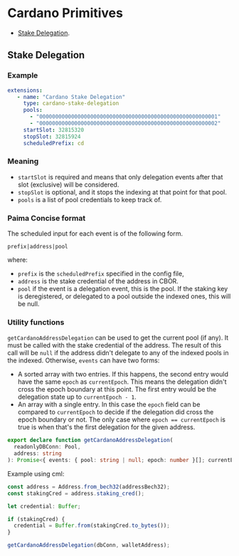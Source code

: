 # Cardano Primitives

- [Stake Delegation](#stake-delegation).

## Stake Delegation

### Example

```yaml
extensions:
   - name: "Cardano Stake Delegation"
     type: cardano-stake-delegation
     pools:
       - "00000000000000000000000000000000000000000000000000000001"
       - "00000000000000000000000000000000000000000000000000000002"
     startSlot: 32815320
     stopSlot: 32815924
     scheduledPrefix: cd
```

### Meaning

- `startSlot` is required and means that only delegation events after that slot (exclusive) will be considered.
- `stopSlot` is optional, and it stops the indexing at that point for that pool.
- `pools` is a list of pool credentials to keep track of.


### Paima Concise format

The scheduled input for each event is of the following form.

```
prefix|address|pool
```

where:

- `prefix` is the `scheduledPrefix` specified in the config file,
- `address` is the stake credential of the address in CBOR.
- `pool` if the event is a delegation event, this is the pool. If the staking key is deregistered, or delegated to a pool outside the indexed ones, this will be null.

### Utility functions

`getCardanoAddressDelegation` can be used to get the current pool (if any). It
must be called with the stake credential of the address. The result of this call
will be `null` if the address didn't delegate to any of the indexed pools in the
indexed. Otherwise, `events` can have two forms:

- A sorted array with two entries. If this happens, the second entry would have
the same `epoch` as `currentEpoch`. This means the delegation didn't cross the
epoch boundary at this point. The first entry would be the delegation state
up to `currentEpoch - 1`.
- An array with a single entry. In this case the `epoch` field can be compared
to `currentEpoch` to decide if the delegation did cross the epoch boundary or
not. The only case where `epoch == currentEpoch` is true is when that's the
first delegation for the given address.


```ts
export declare function getCardanoAddressDelegation(
  readonlyDBConn: Pool,
  address: string
): Promise<{ events: { pool: string | null; epoch: number }[]; currentEpoch: number } | null>;
```

Example using cml:

```ts
const address = Address.from_bech32(addressBech32);
const stakingCred = address.staking_cred();

let credential: Buffer;

if (stakingCred) {
  credential = Buffer.from(stakingCred.to_bytes());
}

getCardanoAddressDelegation(dbConn, walletAddress);
```
